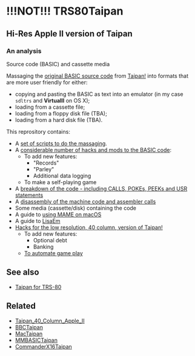 # !!!NOT!!! TRS80Taipan
## Hi-Res Apple II version of Taipan
### An analysis

Source code (BASIC) and cassette media

Massaging the [original BASIC source code](https://taipangame.com/BASIC.txt) from [Taipan!](https://taipangame.com) into formats that are more user friendly for either:
- copying and pasting the BASIC as text into an emulator (in my case `sdltrs` and **VirtualII** on OS X);
- loading from a cassette file;
- loading from a floppy disk file (TBA);
- loading from a hard disk file (TBA).

This reprository contains:
 - A [set of scripts to do the massaging](https://github.com/greenonline/TRS80Taipan/blob/main/Listings/TRS80%20Taipan%20script%20issues.txt).
 - A [considerable number of hacks and mods to the BASIC code](https://github.com/greenonline/TRS80Taipan/blob/main/Listings/TRS80%20Taipan%20script%20issues.txt):
   - To add new features:
     - "Records"
     - "Parley" 
     - Additional data logging
   - To make a self-playing game
 - A [breakdown of the code - including CALLS, POKEs, PEEKs and USR statements](https://github.com/greenonline/TRS80Taipan/blob/main/Listings/TRS80%20Taipan%20script%20issues.txt)
 - A [disassembly of the machine code and assembler calls](https://github.com/greenonline/TRS80Taipan/blob/main/Listings/Apple_II_Hi-Res_routines.md)
 - Some media (cassette/disk) containing the code
 - A guide to [using MAME on macOS](https://github.com/greenonline/TRS80Taipan/blob/main/Misc/MAME%20on%20Mac.md)
 - A guide to [LisaEm](https://github.com/greenonline/TRS80Taipan/blob/main/Misc/LisaEmSetUp.md)
 - [Hacks for the low resolution, 40 column, version of Taipan!](https://github.com/greenonline/TRS80Taipan/blob/main/Misc/Hacks/)
   - To add new features:
     - Optional debt
     - Banking
   - [To automate game play](https://github.com/greenonline/TRS80Taipan/blob/main/Misc/Automating/)

## See also 
- [Taipan for TRS-80](https://gr33nonline.wordpress.com/2024/12/23/taipan-for-trs-80/)

## Related
- [Taipan_40_Column_Apple_II](https://github.com/greenonline/Taipan_40_Column_Apple_II/)
- [BBCTaipan](https://github.com/greenonline/BBCTaipan)
- [MacTaipan](https://github.com/greenonline/MacTaipan)
- [MMBASICTaipan](https://github.com/greenonline/MMBASICTaipan)
- [CommanderX16Taipan](https://github.com/greenonline/CommanderX16Taipan)

